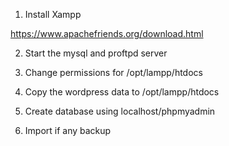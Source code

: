 1. Install Xampp

https://www.apachefriends.org/download.html

2. Start the mysql and proftpd server

3. Change permissions for /opt/lampp/htdocs

4. Copy the wordpress data to /opt/lampp/htdocs

5. Create database using localhost/phpmyadmin

5. Import if any backup

